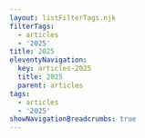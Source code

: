 ```yaml
---
layout: listFilterTags.njk
filterTags:
  - articles
  - '2025'
title: 2025
eleventyNavigation:
  key: articles-2025
  title: 2025
  parent: articles
tags:
  - articles
  - '2025'
showNavigationBreadcrumbs: true
---
```


<!--
@changed 2025.03.20, 01:48
-->
